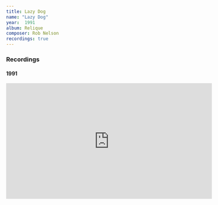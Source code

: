 ```yaml
---
title: Lazy Dog
name: "Lazy Dog"
year:  1991
album: Relique
composer: Rob Nelson
recordings: true
---
```


<h3>Recordings</h3>

<h4>1991</h4>
<iframe width="560" height="315" src="https://www.youtube.com/embed/_g693bgfVdU" frameborder="0" allow="accelerometer; autoplay; encrypted-media; gyroscope; picture-in-picture" allowfullscreen></iframe>

